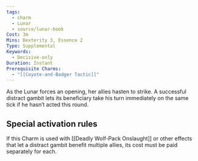 ```yaml
---
tags:
  - charm
  - Lunar
  - source/lunar-book
Cost: 3m
Mins: Dexterity 3, Essence 2
Type: Supplemental
Keywords:
  - Decisive-only
Duration: Instant
Prerequisite Charms:
  - "[[Coyote-and-Badger Tactic]]"
---
```

As the Lunar forces an opening, her allies hasten to strike. A successful distract gambit lets its beneficiary take his turn immediately on the same tick if he hasn’t acted this round. 

## Special activation rules

If this Charm is used with [[Deadly Wolf-Pack Onslaught]] or other effects that let a distract gambit benefit multiple allies, its cost must be paid separately for each.